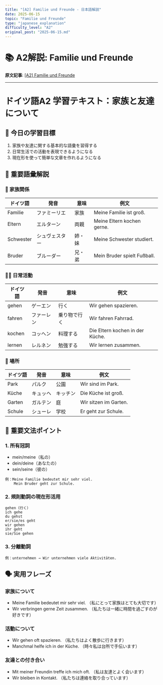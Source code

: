 ```yaml
---
title: "[A2] Familie und Freunde - 日本語解説"
date: 2025-06-15
topic: "Familie und Freunde"
type: "japanese_explanation"
difficulty_level: "A2"
original_post: "2025-06-15.md"
---
```


# 📚 A2解説: Familie und Freunde

**原文記事**: [[A2] Familie und Freunde](2025-06-15-familie-und-freunde)

---

# ドイツ語A2 学習テキスト：家族と友達について

## 🎯 今日の学習目標
1. 家族や友達に関する基本的な語彙を習得する
2. 日常生活での活動を表現できるようになる
3. 現在形を使って簡単な文章を作れるようになる

## 📖 重要語彙解説

### 👥 家族関係
| ドイツ語 | 発音 | 意味 | 例文 |
|----------|------|------|------|
| Familie | ファミーリエ | 家族 | Meine Familie ist groß. |
| Eltern | エルターン | 両親 | Meine Eltern kochen gerne. |
| Schwester | シュヴェスター | 姉・妹 | Meine Schwester studiert. |
| Bruder | ブルーダー | 兄・弟 | Mein Bruder spielt Fußball. |

### 🏃‍♂️ 日常活動
| ドイツ語 | 発音 | 意味 | 例文 |
|----------|------|------|------|
| gehen | ゲーエン | 行く | Wir gehen spazieren. |
| fahren | ファーレン | 乗り物で行く | Wir fahren Fahrrad. |
| kochen | コッヘン | 料理する | Die Eltern kochen in der Küche. |
| lernen | レルネン | 勉強する | Wir lernen zusammen. |

### 📍 場所
| ドイツ語 | 発音 | 意味 | 例文 |
|----------|------|------|------|
| Park | パルク | 公園 | Wir sind im Park. |
| Küche | キュッヘ | キッチン | Die Küche ist groß. |
| Garten | ガルテン | 庭 | Wir sitzen im Garten. |
| Schule | シューレ | 学校 | Er geht zur Schule. |

## 📝 重要文法ポイント

### 1. 所有冠詞
- mein/meine（私の）
- dein/deine（あなたの）
- sein/seine（彼の）
```
例：Meine Familie bedeutet mir sehr viel.
    Mein Bruder geht zur Schule.
```

### 2. 規則動詞の現在形活用
```
gehen（行く）
ich gehe
du gehst
er/sie/es geht
wir gehen
ihr geht
sie/Sie gehen
```

### 3. 分離動詞
```
例：unternehmen → Wir unternehmen viele Aktivitäten.
```

## 🗣️ 実用フレーズ

### 家族について
- Meine Familie bedeutet mir sehr viel.
（私にとって家族はとても大切です）
- Wir verbringen gerne Zeit zusammen.
（私たちは一緒に時間を過ごすのが好きです）

### 活動について
- Wir gehen oft spazieren.
（私たちはよく散歩に行きます）
- Manchmal helfe ich in der Küche.
（時々私は台所で手伝います）

### 友達との付き合い
- Mit meiner Freundin treffe ich mich oft.
（私は友達とよく会います）
- Wir bleiben in Kontakt.
（私たちは連絡を取り合っています）
